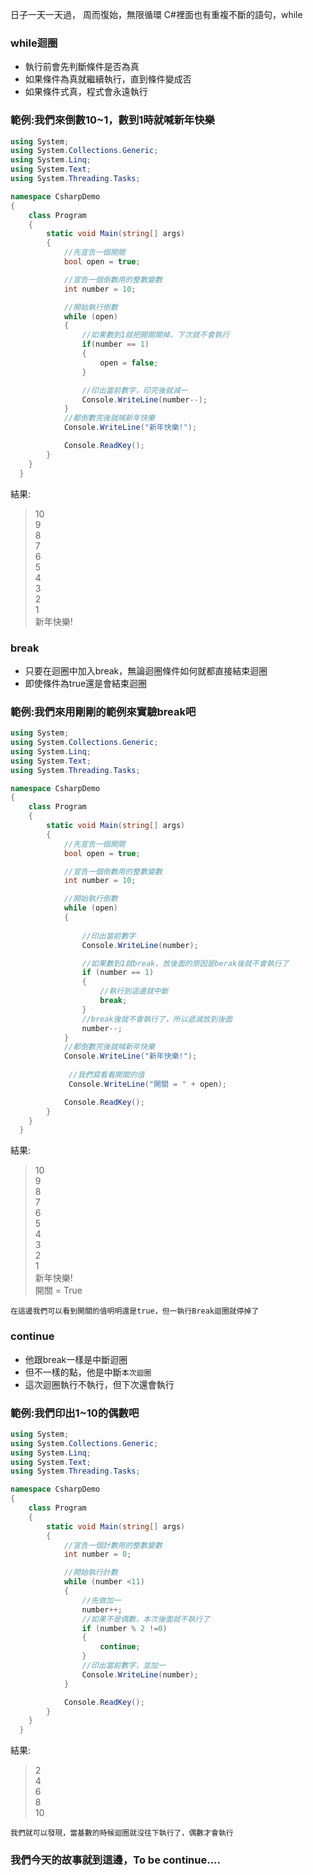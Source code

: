 日子一天一天過，
周而復始，無限循環
C#裡面也有重複不斷的語句，while

### while迴圈
* 執行前會先判斷條件是否為真
* 如果條件為真就繼續執行，直到條件變成否
* 如果條件式真，程式會永遠執行

### 範例:我們來倒數10~1，數到1時就喊新年快樂
```csharp
using System;
using System.Collections.Generic;
using System.Linq;
using System.Text;
using System.Threading.Tasks;

namespace CsharpDemo
{
    class Program
    {
        static void Main(string[] args)
        {
            //先宣告一個開關
            bool open = true;

            //宣告一個倒數用的整數變數
            int number = 10;

            //開始執行倒數
            while (open)
            {
                //如果數到1就把開關關掉，下次就不會執行
                if(number == 1)
                {
                    open = false;
                }

                //印出當前數字，印完後就減一
                Console.WriteLine(number--);
            }
            //都倒數完後就喊新年快樂
            Console.WriteLine("新年快樂!");

            Console.ReadKey();
        }
    }
  }
  ```
  
  結果:
  >10\
9\
8\
7\
6\
5\
4\
3\
2\
1\
新年快樂!

### break
* 只要在迴圈中加入break，無論迴圈條件如何就都直接結束迴圈
* 即使條件為true還是會結束迴圈
### 範例:我們來用剛剛的範例來實驗break吧
```csharp
using System;
using System.Collections.Generic;
using System.Linq;
using System.Text;
using System.Threading.Tasks;

namespace CsharpDemo
{
    class Program
    {
        static void Main(string[] args)
        {
            //先宣告一個開關
            bool open = true;

            //宣告一個倒數用的整數變數
            int number = 10;

            //開始執行倒數
            while (open)
            {
               
                //印出當前數字
                Console.WriteLine(number);

                //如果數到1就break，放後面的原因是berak後就不會執行了
                if (number == 1)
                {
                    //執行到這邊就中斷
                    break;
                }
                //break後就不會執行了，所以遞減放到後面
                number--;
            }
            //都倒數完後就喊新年快樂
            Console.WriteLine("新年快樂!");
            
             //我們寫看看開關的值
             Console.WriteLine("開關 = " + open);

            Console.ReadKey();
        }
    }
  }
  ```
  
  結果:
  >10\
9\
8\
7\
6\
5\
4\
3\
2\
1\
新年快樂!\
開關 = True

`在這邊我們可以看到開關的值明明還是true，但一執行Break迴圈就停掉了`

### continue
* 他跟break一樣是中斷迴圈
* 但不一樣的點，他是中斷`本次迴圈`
* 這次迴圈執行不執行，但下次還會執行

### 範例:我們印出1~10的偶數吧
```csharp
using System;
using System.Collections.Generic;
using System.Linq;
using System.Text;
using System.Threading.Tasks;

namespace CsharpDemo
{
    class Program
    {
        static void Main(string[] args)
        {
            //宣告一個計數用的整數變數
            int number = 0;

            //開始執行計數
            while (number <11)
            {
                //先做加一
                number++;
                //如果不是偶數，本次後面就不執行了
                if (number % 2 !=0)
                {
                    continue;
                }
                //印出當前數字，並加一
                Console.WriteLine(number);
            }

            Console.ReadKey();
        }
    }
  }
  ```
  
  結果:
  >2\
4\
6\
8\
10

`我們就可以發現，當基數的時候迴圈就沒往下執行了，偶數才會執行`

### 我們今天的故事就到這邊，To be continue....